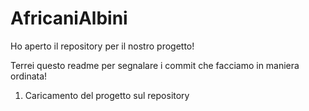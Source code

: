# AfricaniAlbini

Ho aperto il repository per il nostro progetto!

Terrei questo readme per segnalare i commit che facciamo in maniera ordinata!


1) Caricamento del progetto sul repository
